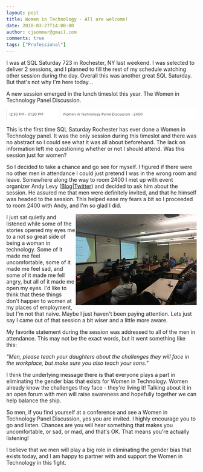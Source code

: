 ```yaml
---
layout: post
title: Women in Technology - All are welcome!
date: 2018-03-27T14:00:00
author: cjsommer@gmail.com
comments: true
tags: ["Professional"]
---
```

I was at SQL Saturday 723 in Rochester, NY last weekend. I was selected to deliver 2 sessions, and I planned to fill the rest of my schedule watching other session during the day. Overall this was another great SQL Saturday. But that's not why I'm here today...

A new session emerged in the lunch timeslot this year. The Women in Technology Panel Discussion.

![Women in Technology Panel Session](/img/2018/03/wit_session.png)

This is the first time SQL Saturday Rochester has ever done a Women in Technology panel. It was the only session during this timeslot and there was no abstract so I could see what it was all about beforehand. The lack on information left me questioning whether or not I should attend. Was this session just for women? 

[andy_twitter]: https://twitter.com/ALevyInROC
[andy_blog]: https://therestisjustcode.wordpress.com/

So I decided to take a chance and go see for myself. I figured if there were no other men in attendance I could just pretend I was in the wrong room and leave. Somewhere along the way to room 2400 I met up with event organizer Andy Levy ([Blog][andy_blog]&#124;[Twitter][andy_twitter]) and decided to ask him about the session. He assured me that men were definitely invited, and that he himself was headed to the session. This helped ease my fears a bit so I proceeded to room 2400 with Andy, and I'm so glad I did. 

<img src="/img/2018/03/wit_panel.jpg" alt="Women in Technology Panel" align="right">

I just sat quietly and listened while some of the stories opened my eyes me to a not so great side of being a woman in technology. Some of it made me feel uncomfortable, some of it made me feel sad, and some of it made me fell angry, but all of it made me open my eyes. I'd like to think that these things don't happen to women at my places of employment, but I'm not that naive. Maybe I just haven't been paying attention. Lets just say I came out of that session a bit wiser and a little more aware. 

My favorite statement during the session was addressed to all of the men in attendance. This may not be the exact words, but it went something like this:

_"Men, please teach your daughters about the challenges they will face in the workplace, but make sure you also teach your sons."_

I think the underlying message there is that everyone plays a part in eliminating the gender bias that exists for Women in Technology. Women already know the challenges they face - they're living it! Talking about it in an open forum with men will raise awareness and hopefully together we can help balance the ship.

So men, if you find yourself at a conference and see a Women in Technology Panel Discussion, yes you are invited. I highly encourage you to go and listen. Chances are you will hear something that makes you uncomfortable, or sad, or mad, and that's OK. That means you're actually listening! 

I believe that we men will play a big role in eliminating the gender bias that exists today, and I am happy to partner with and support the Women in Technology in this fight. 
